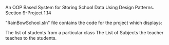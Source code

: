 An OOP Based System for Storing School Data Using Design Patterns.
Section 9-Project 1.14

"RainBowSchool.sln" file contains the code for the project which displays:

The list of students from a particular class
The List of Subjects the teacher teaches to the students.
